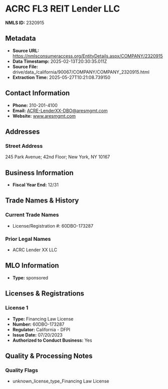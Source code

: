 # ACRC FL3 REIT Lender LLC

**NMLS ID:** 2320915

## Metadata
- **Source URL:** https://nmlsconsumeraccess.org/EntityDetails.aspx/COMPANY/2320915
- **Data Timestamp:** 2025-02-13T20:30:35.011Z
- **Source File:** drive/data_/california/90067/COMPANY/COMPANY_2320915.html
- **Extraction Time:** 2025-05-27T10:21:08.739150

## Contact Information
- **Phone:** 310-201-4100
- **Email:** ACRE-LenderXX-DBO@aresmgmt.com
- **Website:** www.aresmgmt.com

## Addresses
### Street Address
245 Park Avenue; 42nd Floor; New York, NY 10167

## Business Information
- **Fiscal Year End:** 12/31

## Trade Names & History
### Current Trade Names
- License/Registration #: 60DBO-173287

### Prior Legal Names
- ACRC Lender XX LLC

## MLO Information
- **Type:** sponsored

## Licenses & Registrations

### License 1
- **Type:** Financing Law License
- **Number:** 60DBO-173287
- **Regulator:** California - DFPI
- **Issue Date:** 07/20/2023
- **Authorized to Conduct Business:** Yes

## Quality & Processing Notes
### Quality Flags
- unknown_license_type_Financing Law License
